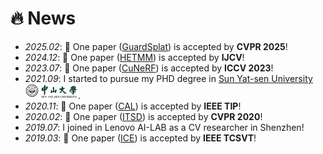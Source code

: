 <!--🔥⭐️🎉 -->

# 🔥 News
- *2025.02*: 🎉 One paper ([GuardSplat](https://narcissusex.github.io/GuardSplat/)) is accepted by **CVPR 2025**!
- *2024.12*: 🎉 One paper ([HETMM](https://link.springer.com/article/10.1007/s11263-024-02323-0)) is accepted by **IJCV**!
- *2023.07*: 🎉 One paper ([CuNeRF](https://narcissusex.github.io/CuNeRF/)) is accepted by **ICCV 2023**!
- *2021.09*: I started to pursue my PHD degree in [Sun Yat-sen University](https://www.sysu.edu.cn/sysuen) <img src='./images/sysu_logos_nobg.png' style='width: 6em;'>.
- *2020.11*: 🎉 One paper ([CAL](https://ieeexplore.ieee.org/abstract/document/9262030)) is accepted by **IEEE TIP**!
- *2020.02*: 🎉 One paper ([ITSD](https://openaccess.thecvf.com/content_CVPR_2020/html/Zhou_Interactive_Two-Stream_Decoder_for_Accurate_and_Fast_Saliency_Detection_CVPR_2020_paper.html)) is accepted by **CVPR 2020**!
- *2019.07*: I joined in Lenovo AI-LAB as a CV researcher in Shenzhen!
- *2019.03*: 🎉 One paper ([ICE](https://ieeexplore.ieee.org/abstract/document/8678803)) is accepted by **IEEE TCSVT**!